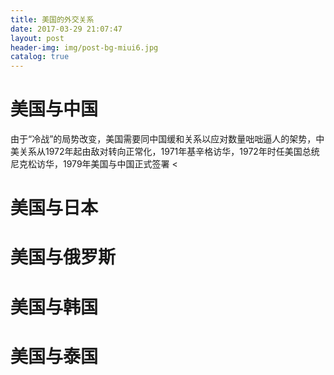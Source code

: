 ```yaml
---
title: 美国的外交关系
date: 2017-03-29 21:07:47
layout: post
header-img: img/post-bg-miui6.jpg
catalog: true
---
```

# 美国与中国

由于“冷战”的局势改变，美国需要同中国缓和关系以应对数量咄咄逼人的架势，中美关系从1972年起由敌对转向正常化，1971年基辛格访华，1972年时任美国总统尼克松访华，1979年美国与中国正式签署 <

# 美国与日本

# 美国与俄罗斯

# 美国与韩国

# 美国与泰国
